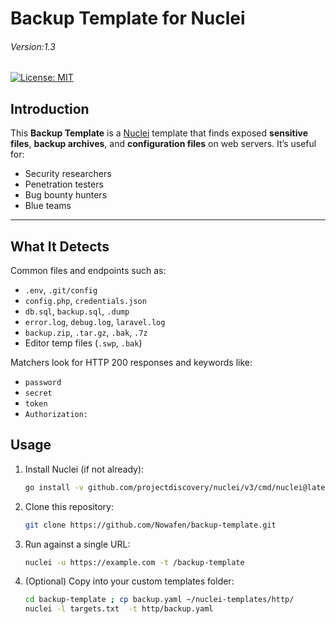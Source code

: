 # Backup Template for Nuclei
###### Version:1.3

[![License: MIT](https://img.shields.io/badge/license-MIT-green.svg)](LICENSE)

## Introduction

This **Backup Template** is a [Nuclei](https://github.com/projectdiscovery/nuclei) template that finds exposed **sensitive files**, **backup archives**, and **configuration files** on web servers. It’s useful for:

- Security researchers
- Penetration testers
- Bug bounty hunters
- Blue teams

---

## What It Detects

Common files and endpoints such as:
- `.env`, `.git/config`
- `config.php`, `credentials.json`
- `db.sql`, `backup.sql`, `.dump`
- `error.log`, `debug.log`, `laravel.log`
- `backup.zip`, `.tar.gz`, `.bak`, `.7z`
- Editor temp files (`.swp`, `.bak`)

Matchers look for HTTP 200 responses and keywords like:
- `password`
- `secret`
- `token`
- `Authorization:`


## Usage

1. Install Nuclei (if not already):
   ```bash
   go install -v github.com/projectdiscovery/nuclei/v3/cmd/nuclei@latest
   ```

2. Clone this repository:
   ```bash
   git clone https://github.com/Nowafen/backup-template.git
   ```

3. Run against a single URL:
   ```bash
   nuclei -u https://example.com -t /backup-template
   ```

4. (Optional) Copy into your custom templates folder:
   ```bash
   cd backup-template ; cp backup.yaml ~/nuclei-templates/http/
   nuclei -l targets.txt  -t http/backup.yaml
   ```
